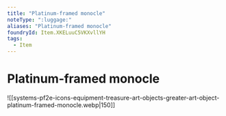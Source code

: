 ```yaml
---
title: "Platinum‑framed monocle"
noteType: ":luggage:"
aliases: "Platinum‑framed monocle"
foundryId: Item.XKELuuC5VKXvllYH
tags:
  - Item
---
```


# Platinum‑framed monocle
![[systems-pf2e-icons-equipment-treasure-art-objects-greater-art-object-platinum-framed-monocle.webp|150]]
